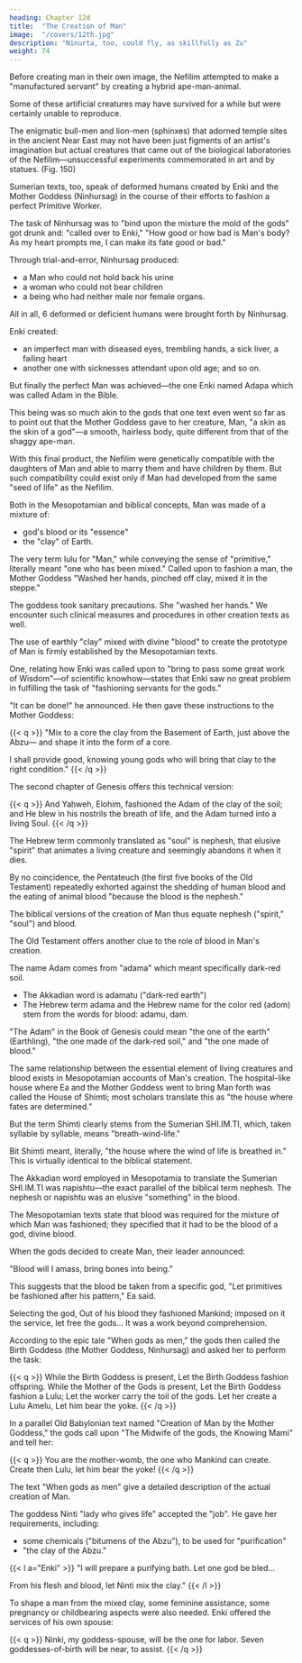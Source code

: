 ```yaml
---
heading: Chapter 12d
title:  "The Creation of Man"
image:  "/covers/12th.jpg"
description: "Ninurta, too, could fly, as skillfully as Zu"
weight: 74
---
```



Before creating man in their own image, the Nefilim attempted to make a "manufactured servant" by creating a hybrid ape-man-animal.

Some of these artificial creatures may have survived for a while but were certainly unable to reproduce. 

The enigmatic bull-men and lion-men (sphinxes) that adorned temple sites in the ancient Near East may not have been just figments of an artist's imagination but actual creatures that came out of the biological laboratories of the Nefilim—unsuccessful experiments commemorated in art and by statues. (Fig. 150) 

Sumerian texts, too, speak of deformed humans created by Enki and the Mother Goddess (Ninhursag) in the course of their efforts to fashion a perfect Primitive Worker. 

The task of Ninhursag was to "bind upon the mixture the mold of the gods" got drunk and: "called over to Enki," "How good or how bad is Man's body?
As my heart prompts me,
I can make its fate good or bad."

Through trial-and-error, Ninhursag produced:
- a Man who could not hold back his urine
- a woman who could not bear children
- a being who had neither male nor female organs. 

All in all, 6 deformed or deficient humans were brought forth by Ninhursag. 

Enki created:
- an imperfect man with diseased eyes, trembling hands, a sick liver, a failing heart
- another one with sicknesses attendant upon old age; and so on.

But finally the perfect Man was achieved—the one Enki named Adapa which was called Adam in the Bible.

This being was so much akin to the gods that one text even went so far as to point out that the Mother Goddess gave to her creature, Man, "a skin as the skin of a god"—a smooth, hairless body, quite different from that of the shaggy ape-man.

With this final product, the Nefilim were genetically compatible with the daughters of Man and able to marry them and have children by them. But such compatibility could exist only if Man had developed from the same "seed of life" as the Nefilim. 

Both in the Mesopotamian and biblical concepts, Man was made of a mixture of:
- god's blood or its "essence"
- the "clay" of Earth.

The very term lulu for "Man," while conveying the sense of "primitive," literally meant "one who has been mixed." Called upon to fashion a man, the Mother Goddess "Washed her hands, pinched off clay, mixed it in the steppe."

The goddess took sanitary precautions. She "washed her hands." We encounter such clinical measures and procedures in other creation texts as well.
 
The use of earthly "clay" mixed with divine "blood" to create the prototype of Man is firmly established by the Mesopotamian texts. 

One, relating how Enki was called upon to "bring to pass some great work of Wisdom"—of scientific knowhow—states that Enki saw no great problem in fulfilling the task of "fashioning servants for the gods." 

"It can be done!" he announced. He then gave these instructions to the Mother Goddess:

{{< q >}}
"Mix to a core the clay from the Basement of Earth, just above the Abzu— and shape it into the form of a core.

I shall provide good, knowing young gods who will bring that clay to the right condition."
{{< /q >}}


The second chapter of Genesis offers this technical version:

{{< q >}}
And Yahweh, Elohim, fashioned the Adam
of the clay of the soil;
and He blew in his nostrils the breath of life,
and the Adam turned into a living Soul.
{{< /q >}}

The Hebrew term commonly translated as "soul" is nephesh, that elusive "spirit" that animates a living creature and seemingly abandons it when it dies. 

By no coincidence, the Pentateuch (the first five books of the Old Testament) repeatedly exhorted against the shedding of human blood and the eating of animal blood "because the blood is the nephesh." 

The biblical versions of the creation of Man thus equate nephesh ("spirit," "soul") and blood.

The Old Testament offers another clue to the role of blood in Man's creation. 

The name Adam comes from "adama" which meant specifically dark-red soil. 

 <!-- not just any earth or soil, but -->

- The Akkadian word is adamatu ("dark-red earth")
- The Hebrew term adama and the Hebrew name for the color red (adom) stem from the words for blood: adamu, dam. 

"The Adam" in the Book of Genesis could mean "the one of the earth" (Earthling), "the one made of the dark-red soil," and "the one made of blood."

The same relationship between the essential element of living creatures and blood exists in Mesopotamian accounts of Man's creation. The hospital-like house where Ea and the Mother Goddess went to bring Man forth was called the House of Shimti; most scholars translate this as "the house where fates are determined." 

But the term Shimti clearly stems from the Sumerian SHI.IM.TI, which, taken syllable by syllable, means "breath-wind-life." 

Bit Shimti meant, literally, "the house where the wind of life is breathed in." This is virtually identical to the biblical statement.

The Akkadian word employed in Mesopotamia to translate the Sumerian SHI.IM.TI was napishtu—the exact parallel of the biblical term nephesh. The nephesh or napishtu was an elusive "something" in the blood. 

<!-- While the Old Testament offered only meager clues,  -->

The Mesopotamian texts state that blood was required for the mixture of which Man was fashioned; they specified that it had to be the blood of a god, divine blood.

When the gods decided to create Man, their leader announced:

"Blood will I amass, bring bones into being."

This suggests that the blood be taken from a specific god, "Let primitives be fashioned after his pattern," Ea said. 

Selecting the god, Out of his blood they fashioned Mankind; imposed on it the service, let free the gods…
It was a work beyond comprehension.


According to the epic tale "When gods as men," the gods then called the Birth Goddess (the Mother Goddess, Ninhursag) and asked her to perform the task:

{{< q >}}
While the Birth Goddess is present,
Let the Birth Goddess fashion offspring.
While the Mother of the Gods is present,
Let the Birth Goddess fashion a Lulu;
Let the worker carry the toil of the gods.
Let her create a Lulu Amelu,
Let him bear the yoke.
{{< /q >}}


In a parallel Old Babylonian text named "Creation of Man by the Mother Goddess," the gods call upon "The Midwife of the gods, the Knowing Mami" and tell her:

{{< q >}}
You are the mother-womb, the one who Mankind can create.
Create then Lulu, let him bear the yoke!
{{< /q >}}


The text "When gods as men" give a detailed description of the actual creation of Man. 

The goddess Ninti "lady who gives life" accepted the "job". He gave her requirements, including:
- some chemicals ("bitumens of the Abzu"), to be used for "purification"
- "the clay of the Abzu."

<!-- Whatever these materials were, Ea had no problem understanding the requirements; accepting, he said: -->

{{< l a="Enki" >}}
"I will prepare a purifying bath.
Let one god be bled…

From his flesh and blood, let Ninti mix the clay."
{{< /l >}}

To shape a man from the mixed clay, some feminine assistance, some pregnancy or childbearing aspects were also needed. Enki offered the services of his own spouse:

{{< q >}}
Ninki, my goddess-spouse,
will be the one for labor.
Seven goddesses-of-birth
will be near, to assist.
{{< /q >}}

